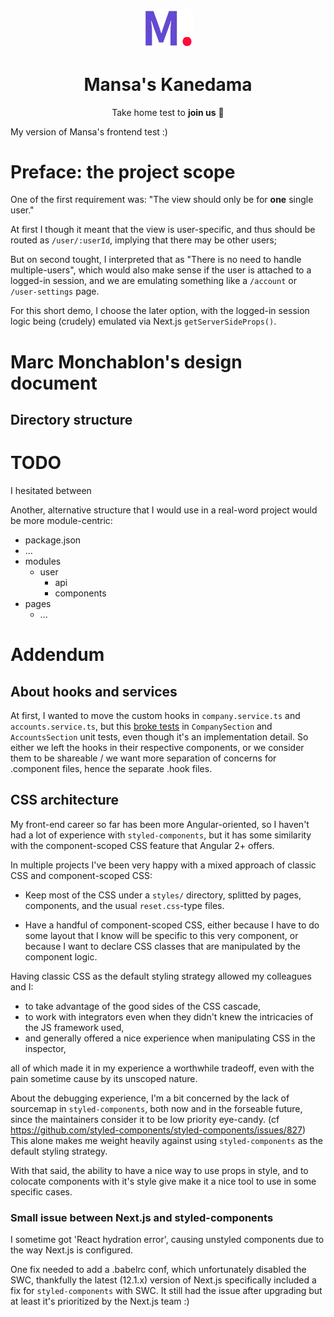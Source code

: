 <p align="center"><a href="https://github.com/MansaGroup/kanedama" target="blank"><img src="./.github/assets/logo.png" width="80" alt="Mansa's Logo" /></a></p>
<h1 align="center">Mansa's Kanedama</h1>
<p align="center">Take home test to <b>join us</b> 💜</p>


My version of Mansa's frontend test :)


# Preface: the project scope

One of the first requirement was: "The view should only be for **one** single user."

At first I though it meant that the view is user-specific,
and thus should be routed as `/user/:userId`, implying that there may
be other users;

But on second tought, I interpreted that as "There is no need to handle multiple-users",
which would also make sense if the user is attached to a logged-in session,
and we are emulating something like a `/account` or `/user-settings` page.

For this short demo, I choose the later option,
with the logged-in session logic being (crudely) emulated
via Next.js `getServerSideProps()`.



# Marc Monchablon's design document

## Directory structure

# TODO
I hesitated between 

Another, alternative structure that I would use in a real-word project
would be more module-centric:

 - package.json
 - ...
 - modules
   - user
     - api
     - components
 - pages
   - ...
 


# Addendum

## About hooks and services

At first, I wanted to move the custom hooks in `company.service.ts` and `accounts.service.ts`,
but this [broke tests](https://medium.com/welldone-software/jest-how-to-mock-a-function-call-inside-a-module-21c05c57a39f)
in `CompanySection` and `AccountsSection` unit tests, even though it's an implementation detail.
So either we left the hooks in their respective components, or we consider them to be shareable /
we want more separation of concerns for .component files, hence the separate .hook files.


## CSS architecture

My front-end career so far has been more Angular-oriented,
so I haven't had a lot of experience with `styled-components`,
but it has some similarity with the component-scoped CSS feature
that Angular 2+ offers.

In multiple projects I've been very happy with a mixed approach
of classic CSS and component-scoped CSS:

 - Keep most of the CSS under a `styles/` directory,
 splitted by pages, components, and the usual `reset.css`-type files.

 - Have a handful of component-scoped CSS, either because I have to
 do some layout that I know will be specific to this very component,
 or because I want to declare CSS classes that are manipulated by the
 component logic.


Having classic CSS as the default styling strategy allowed my colleagues and I:
 - to take advantage of the good sides of the CSS cascade,
 - to work with integrators even when they didn't knew the
 intricacies of the JS framework used,
 - and generally offered a nice experience when manipulating CSS in the inspector,

all of which made it in my experience a worthwhile tradeoff, even with the pain sometime cause by its unscoped nature.


About the debugging experience, I'm a bit concerned by the lack of sourcemap in `styled-components`, both now and in the forseable future, since the maintainers consider it to be low priority eye-candy.
(cf https://github.com/styled-components/styled-components/issues/827)
This alone makes me weight heavily against using `styled-components` as the default styling strategy.


With that said, the ability to have a nice way to use props in style,
and to colocate components with it's style give make it a nice tool
to use in some specific cases.



### Small issue between Next.js and styled-components

I sometime got 'React hydration error', causing unstyled components due
to the way Next.js is configured.

One fix needed to add a .babelrc conf, which unfortunately disabled the SWC, thankfully the latest (12.1.x) version of Next.js specifically included a fix for `styled-components` with SWC. It still had the issue after upgrading but
at least it's prioritized by the Next.js team :)


